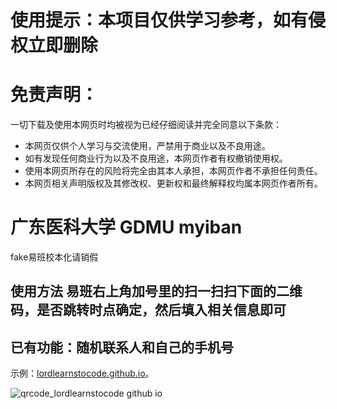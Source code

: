 # 使用提示：本项目仅供学习参考，如有侵权立即删除
# 免责声明：
一切下载及使用本网页时均被视为已经仔细阅读并完全同意以下条款：
* 本网页仅供个人学习与交流使用，严禁用于商业以及不良用途。
* 如有发现任何商业行为以及不良用途，本网页作者有权撤销使用权。
* 使用本网页所存在的风险将完全由其本人承担，本网页作者不承担任何责任。
* 本网页相关声明版权及其修改权、更新权和最终解释权均属本网页作者所有。
# 广东医科大学 GDMU myiban
fake易班校本化请销假
## 使用方法 易班右上角加号里的扫一扫扫下面的二维码，是否跳转时点确定，然后填入相关信息即可
## 已有功能：随机联系人和自己的手机号
示例：[lordlearnstocode.github.io](lordlearnstocode.github.io)。

![qrcode_lordlearnstocode github io](https://user-images.githubusercontent.com/65746397/177023376-3e5191db-fdd3-46f3-84fb-95dc95ccc823.png)

